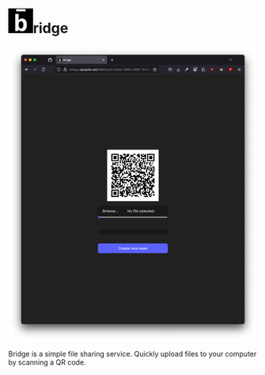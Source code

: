 # <img alt="logo" src="public/favicon.png" style="width: 50px" />ridge

![room-screenshot](images/room-screenshot.png)

Bridge is a simple file sharing service.
Quickly upload files to your computer by scanning a QR code.